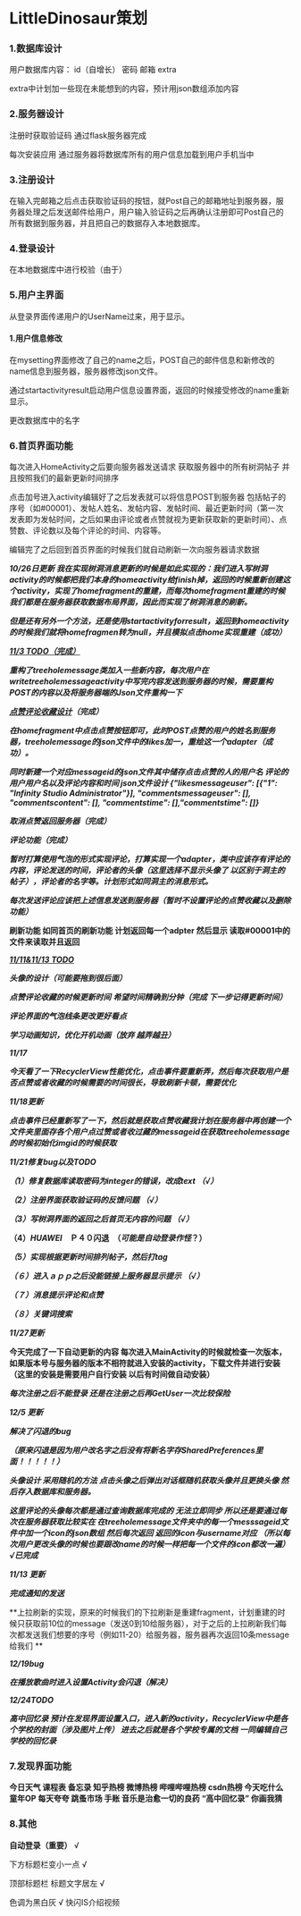 


# LittleDinosaur策划

### 1.数据库设计

用户数据库内容： id（自增长） 密码   邮箱  extra

extra中计划加一些现在未能想到的内容，预计用json数组添加内容

### 2.服务器设计

注册时获取验证码 通过flask服务器完成

每次安装应用 通过服务器将数据库所有的用户信息加载到用户手机当中

### 3.注册设计

在输入完邮箱之后点击获取验证码的按钮，就Post自己的邮箱地址到服务器，服务器处理之后发送邮件给用户，用户输入验证码之后再确认注册即可Post自己的所有数据到服务器，并且把自己的数据存入本地数据库。

### 4.登录设计

在本地数据库中进行校验（由于）

### 5.用户主界面

从登录界面传递用户的UserName过来，用于显示。

#### 1.用户信息修改

在mysetting界面修改了自己的name之后，POST自己的邮件信息和新修改的name信息到服务器，服务器修改json文件。

通过startactivityresult启动用户信息设置界面，返回的时候接受修改的name重新显示。

更改数据库中的名字

### 6.首页界面功能

每次进入HomeActivity之后要向服务器发送请求 获取服务器中的所有树洞帖子 并且按照我们的最新更新时间排序

点击加号进入activity编辑好了之后发表就可以将信息POST到服务器 包括帖子的序号（如#00001）、发帖人姓名、发帖内容、发帖时间、最近更新时间（第一次发表即为发帖时间，之后如果由评论或者点赞就视为更新获取新的更新时间）、点赞数、评论数以及每个评论的时间、内容等。

编辑完了之后回到首页界面的时候我们就自动刷新一次向服务器请求数据

***10/26日更新 我在实现树洞消息更新的时候是如此实现的：我们进入写树洞activity的时候都把我们本身的homeactivity给finish掉，返回的时候重新创建这个activity，实现了homefragment的重建，而每次homefragment重建的时候我们都是在服务器获取数据布局界面，因此而实现了树洞消息的刷新。***

***但是还有另外一个方法，还是使用startactivityforresult，返回到homeactivity的时候我们就将homefragmen转为null，并且模拟点击home实现重建（成功）***

<u>***11/3 TODO（完成）***</u>

***重构了treeholemessage类加入一些新内容，每次用户在writetreeholemessageactivity中写完内容发送到服务器的时候，需要重构POST的内容以及将服务器端的Json文件重构一下***



***<u>点赞评论收藏设计</u>（完成）***

***在homefragment中点击点赞按钮即可，此时POST点赞的用户的姓名到服务器，treeholemessage的json文件中的likes加一，重绘这一个adapter（成功）。***

***同时新建一个对应messageid的json文件其中储存点击点赞的人的用户名 评论的用户用户名以及评论内容和时间	json文件设计 {"likesmessageuser": [{"1": "Infinity Studio Administrator"}], "commentsmessageuser": [], "commentscontent": [], "commentstime": [],"commentstime": []}***	

***取消点赞返回服务器（完成）***



***评论功能（完成）***

***暂时打算使用气泡的形式实现评论，打算实现一个adapter，类中应该存有评论的内容，评论发送的时间，评论者的头像（这里选择不显示头像了  以区别于洞主的帖子），评论者的名字等。计划形式如同洞主的消息形式。***

***每次发送评论应该把上述信息发送到服务器（暂时不设置评论的点赞收藏以及删除功能）***

**刷新功能 如同首页的刷新功能 计划返回每一个adpter 然后显示 读取#00001中的文件来读取并且返回**



***<u>11/11&11/13 TODO</u>***

***头像的设计（可能要拖到很后面）***

***点赞评论收藏的时候更新时间*** ***希望时间精确到分钟（完成 下一步记得更新时间）***

***评论界面的气泡线条更改更好看点***

***学习动画知识，优化开机动画（放弃 越弄越丑）***



***11/17***

***今天看了一下RecyclerView性能优化，点击事件要重新弄，然后每次获取用户是否点赞或者收藏的时候需要的时间很长，导致刷新卡顿，需要优化***	

***11/18更新***

***点击事件已经重新写了一下，然后就是获取点赞收藏我计划在服务器中再创建一个文件夹里面存各个用户点过赞或者收过藏的messageid在获取treeholemessage的时候初始化imgid的时候获取*** 



***11/21修复bug以及TODO***

***（1）修复数据库读取密码为integer的错误，改成text	（√）***

***（2）注册界面获取验证码的反馈问题	（√）***

***（3）写树洞界面的返回之后首页无内容的问题	（√）***

**（4）*HUAWEI*　Ｐ４０闪退　（*可能是自动登录作怪*？）**

***（5）实现根据更新时间排列帖子，然后打tag***

***（６）进入ａｐｐ之后没能链接上服务器显示提示	（√）***

***（７）消息******提示评论和点赞***

***（８）关键词搜索***

***11/27更新***

**今天完成了一下自动更新的内容 每次进入MainActivity的时候就检查一次版本，如果版本号与服务器的版本不相符就进入安装的activity，下载文件并进行安装（这里的安装是需要用户自行安装		以后有时间做自动安装）**

***每次注册之后不能登录 还是在注册之后再GetUser一次比较保险***



***12/5 更新***

***解决了闪退的bug***

***（原来闪退是因为用户改名字之后没有将新名字存SharedPreferences里面！！！！！）***

***头像设计  采用随机的方法 点击头像之后弹出对话框随机获取头像并且更换头像 然后存入数据库和服务器。***

***这里评论的头像每次都是通过查询数据库完成的 无法立即同步 所以还是要通过每次在服务器获取比较实在		在treeholemessage文件夹中的每一个messsageid文件中加一个icon的json数组 然后每次返回 返回的icon与username对应 （所以每次用户更改头像的时候也要跟改name的时候一样把每一个文件的icon都改一遍）	√已完成***



***11/13 更新***

***完成通知的发送***

**上拉刷新的实现，原来的时候我们的下拉刷新是重建fragment，计划重建的时候只获取前10位的message（发送0到10给服务器），对于之后的上拉刷新我们每次都发送我们想要的序号（例如11-20）给服务器，服务器再次返回10条message给我们 **



***12/19bug***

***在播放歌曲时进入设置Activity会闪退（解决）***



***12/24TODO***

***高中回忆录  预计在发现界面设置入口，进入新的activity，RecyclerView中是各个学校的封面（涉及图片上传）	进去之后就是各个学校专属的文档 一同编辑自己学校的回忆录***



### 7.发现界面功能

**今日天气 课程表 备忘录 知乎热榜 微博热榜 哔哩哔哩热榜 csdn热榜 今天吃什么 童年OP 每天夸夸 跳蚤市场 手账  音乐是治愈一切的良药  “高中回忆录”	你画我猜**

### 8.其他

**自动登录（重要）**	√

下方标题栏变小一点	√

顶部标题栏 标题文字居左	√

色调为黑白灰	√
快闪IS介绍视频